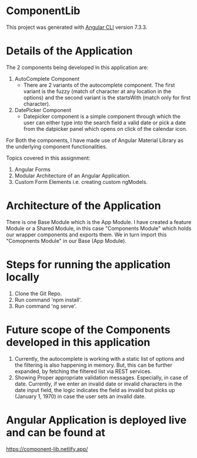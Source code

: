 # ComponentLib

This project was generated with [Angular CLI](https://github.com/angular/angular-cli) version 7.3.3.

# Details of the Application

The 2 components being developed in this application are:
1. AutoComplete Component
    - There are 2 variants of the autocomplete component. The first variant is the fuzzy (match of character at any location in the options) and the second variant is the startsWith (match only for first character).
2. DatePicker Component
    - Datepicker component is a simple component through which the user can either type into the search field a valid date or pick a date from the datpicker panel which opens on click of the calendar icon.

For Both the components, I have made use of Angular Material Library as the underlying component functionalities.

Topics covered in this assignment:
1. Angular Forms
2. Modular Architecture of an Angular Application.
3. Custom Form Elements i.e. creating custom ngModels.

# Architecture of the Application

There is one Base Module which is the App Module.
I have created a feature Module or a Shared Module, in this case "Components Module" which holds our wrapper components and exports them. We in turn import this "Comopnents Module" in our Base (App Module).

# Steps for running the application locally

1. Clone the Git Repo.
2. Run command 'npm install'.
3. Run command 'ng serve'.

# Future scope of the Components developed in this application

1. Currently, the autocomplete is working with a static list of options and the filtering is also happening in memory. But, this can be further expanded, by fetching the filtered list via REST services.
2. Showing Proper appropriate validation messages. Especially, in case of date. Currently, if we enter an invalid date or invalid characters in the date input field, the logic indicates the field as invalid but picks up (January 1, 1970) in case the user sets an invalid date.


# Angular Application is deployed live and can be found at

https://component-lib.netlify.app/
